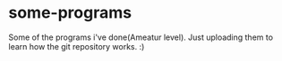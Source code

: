 # some-programs
Some of the programs i've done(Ameatur level). Just uploading them to learn how the  git repository works. :) 
